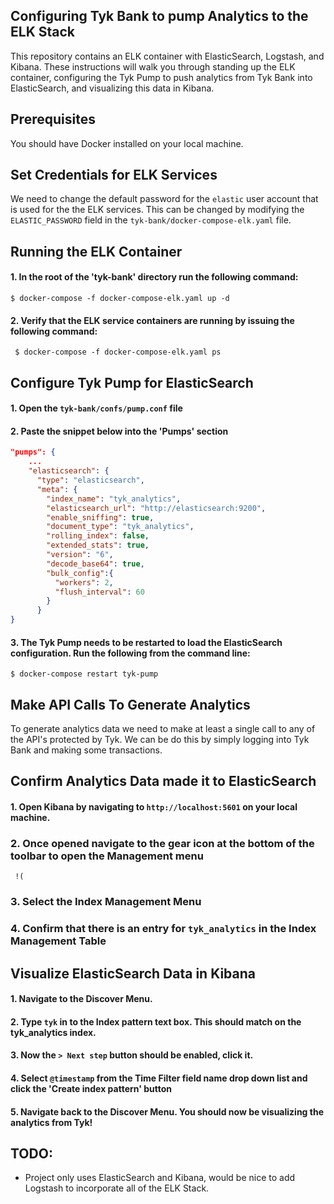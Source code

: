 ## Configuring Tyk Bank to pump Analytics to the ELK Stack

This repository contains an ELK container with ElasticSearch, Logstash, and Kibana.  These instructions will walk you through standing up the ELK container, configuring the Tyk Pump to push analytics from Tyk Bank into ElasticSearch, and visualizing this data in Kibana.


## Prerequisites

You should have Docker installed on your local machine.

## Set Credentials for ELK Services

We need to change the default password for the `elastic` user account that is used for the the ELK services.  This can be changed by modifying the `ELASTIC_PASSWORD` field in the `tyk-bank/docker-compose-elk.yaml` file.

## Running the ELK Container

#### 1. In the root of the 'tyk-bank' directory run the following command:

`$ docker-compose -f docker-compose-elk.yaml up -d`

#### 2. Verify that the ELK service containers are running by issuing the following command:

` $ docker-compose -f docker-compose-elk.yaml ps`

## Configure Tyk Pump for ElasticSearch

#### 1.  Open the `tyk-bank/confs/pump.conf` file


#### 2. Paste the snippet below into the 'Pumps' section
```json
"pumps": {
    ...
    "elasticsearch": {
      "type": "elasticsearch",
      "meta": {
        "index_name": "tyk_analytics",
        "elasticsearch_url": "http://elasticsearch:9200",
        "enable_sniffing": true,
        "document_type": "tyk_analytics",
        "rolling_index": false,
        "extended_stats": true,
        "version": "6",
        "decode_base64": true,
        "bulk_config":{
          "workers": 2,
          "flush_interval": 60
        }
      }
}
```


#### 3.  The Tyk Pump needs to be restarted to load the ElasticSearch configuration.  Run the following from the command line:

`$ docker-compose restart tyk-pump`

## Make API Calls To Generate Analytics
To generate analytics data we need to make at least a single call to any of the API's protected by Tyk. We can be do this by simply logging into Tyk Bank and making some transactions.


## Confirm Analytics Data made it to ElasticSearch

#### 1. Open Kibana by navigating to `http://localhost:5601` on your local machine.
### 2. Once opened navigate to the gear icon at the bottom of the toolbar to open the Management menu
     !(
### 3. Select the Index Management Menu

### 4. Confirm that there is an entry for `tyk_analytics` in the Index Management Table


## Visualize ElasticSearch Data in Kibana
#### 1. Navigate to the Discover Menu. 

#### 2. Type `tyk` in to the Index pattern text box.  This should match on the tyk_analytics index.  

#### 3. Now the ` > Next step ` button should be enabled, click it.

#### 4. Select `@timestamp` from the Time Filter field name drop down list and click the 'Create index pattern' button

#### 5. Navigate back to the Discover Menu.  You should now be visualizing the analytics from Tyk!


## TODO:
- Project only uses ElasticSearch and Kibana, would be nice to add Logstash to incorporate all of the ELK Stack.
